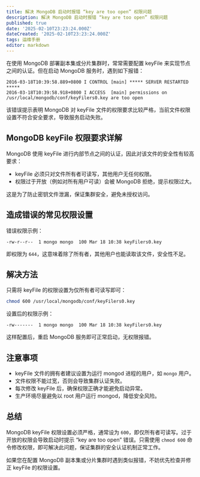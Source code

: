 ```yaml
---
title: 解决 MongoDB 启动时报错 “key are too open” 权限问题
description: 解决 MongoDB 启动时报错 “key are too open” 权限问题
published: true
date: '2025-02-10T23:23:24.000Z'
dateCreated: '2025-02-10T23:23:24.000Z'
tags: 运维手册
editor: markdown
---
```


在使用 MongoDB 部署副本集或分片集群时，常常需要配置 keyFile 来实现节点之间的认证。但在启动 MongoDB 服务时，遇到如下报错：

```
2016-03-18T10:39:58.889+0800 I CONTROL [main] ***** SERVER RESTARTED *****
2016-03-18T10:39:58.918+0800 I ACCESS  [main] permissions on /usr/local/mongodb/conf/keyFilers0.key are too open
```

该错误提示表明 MongoDB 对 keyFile 文件的权限要求比较严格，当前文件权限设置不符合安全要求，导致服务启动失败。

<!-- more -->

## MongoDB keyFile 权限要求详解

MongoDB 使用 keyFile 进行内部节点之间的认证，因此对该文件的安全性有较高要求：

- keyFile 必须只对文件所有者可读写，其他用户无任何权限。
- 权限过于开放（例如对所有用户可读）会被 MongoDB 拒绝，提示权限过大。

这是为了防止密钥文件泄漏，保证集群安全，避免未授权访问。

## 造成错误的常见权限设置

错误权限示例：

```shell
-rw-r--r--  1 mongo mongo  100 Mar 18 10:38 keyFilers0.key
```

即权限为 `644`，这意味着除了所有者，其他用户也能读取该文件，安全性不足。

## 解决方法

只需将 keyFile 的权限设置为仅所有者可读写即可：

```bash
chmod 600 /usr/local/mongodb/conf/keyFilers0.key
```

设置后的权限示例：

```shell
-rw-------  1 mongo mongo  100 Mar 18 10:38 keyFilers0.key
```

这样配置后，重启 MongoDB 服务即可正常启动，无权限报错。

## 注意事项

- keyFile 文件的拥有者建议设置为运行 mongod 进程的用户，如 `mongo` 用户。
- 文件权限不能过宽，否则会导致集群认证失败。
- 每次修改 keyFile 后，确保权限正确才能避免启动异常。
- 生产环境尽量避免以 root 用户运行 mongod，降低安全风险。

## 总结

MongoDB keyFile 权限设置必须严格，通常设为 `600`，即仅所有者可读写。过于开放的权限会导致启动时提示 “key are too open” 错误。只需使用 `chmod 600` 命令修改权限，即可解决此问题，保证集群的安全认证机制正常工作。

如果您在配置 MongoDB 副本集或分片集群时遇到类似报错，不妨优先检查并修正 keyFile 的权限设置。